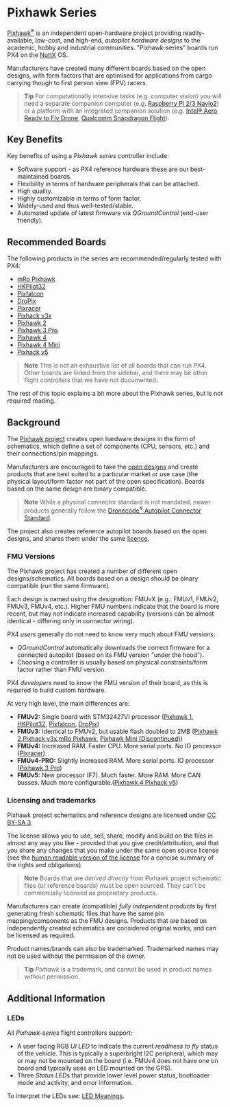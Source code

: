 # Pixhawk Series

[Pixhawk<sup>&reg;</sup>](https://pixhawk.org/) is an independent open-hardware project providing readily-available, low-cost, and high-end, *autopilot hardware designs* to the academic, hobby and industrial communities.
"Pixhawk-series" boards run PX4 on the [NuttX](http://nuttx.org) OS.

Manufacturers have created many different boards based on the open designs, with form factors that are optimised for applications from cargo carrying though to first person view (FPV) racers.

> **Tip** For computationally intensive tasks (e.g. computer vision) you will need a separate companion computer (e.g. [Raspberry Pi 2/3 Navio2](../flight_controller/raspberry_pi_navio2.md)) or a platform with an integrated companion solution (e.g. [Intel® Aero Ready to Fly Drone](../complete_vehicles/intel_aero.md), [Qualcomm Snapdragon Flight](../flight_controller/snapdragon_flight.md)).


## Key Benefits

Key benefits of using a *Pixhawk series* controller include:
* Software support - as PX4 reference hardware these are our best-maintained boards.
* Flexibility in terms of hardware peripherals that can be attached.
* High quality.
* Highly customizable in terms of form factor.
* Widely-used and thus well-tested/stable.
* Automated update of latest firmware via *QGroundControl* (end-user friendly).


## Recommended Boards

The following products in the series are recommended/regularly tested with PX4:

* [mRo Pixhawk](../flight_controller/mro_pixhawk.md)
* [HKPilot32](../flight_controller/HKPilot32.md)
* [Pixfalcon](../flight_controller/pixfalcon.md)
* [DroPix](../flight_controller/dropix.md)
* [Pixracer](../flight_controller/pixracer.md)
* [Pixhack v3x](../flight_controller/pixhack_v3x.md)
* [Pixhawk 2](../flight_controller/pixhawk-2.md)
* [Pixhawk 3 Pro](../flight_controller/pixhawk3_pro.md)
* [Pixhawk 4](../flight_controller/pixhawk4.md)
* [Pixhawk 4 Mini](../flight_controller/pixhawk4_mini.md)
* [Pixhack v5](../flight_controller/pixhack_v5.md)
> **Note** This is not an exhaustive list of all boards that can run PX4. Other boards are linked from the sidebar, and there may be other flight controllers that we have not documented.

The rest of this topic explains a bit more about the Pixhawk series, but is not required reading.

## Background

The [Pixhawk project](https://pixhawk.org/) creates open hardware designs in the form of schematics, which define a set of components (CPU, sensors, etc.) and their connections/pin mappings.

Manufacturers are encouraged to take the [open designs](https://github.com/PX4/Hardware#hardware) and create products that are best suited to a particular market or use case (the physical layout/form factor not part of the open specification). Boards based on the same design are binary compatible.

> **Note** While a physical connector standard is not mandated, newer products generally follow the [Dronecode<sup>&reg;</sup> Autopilot Connector Standard](https://wiki.dronecode.org/workgroup/connectors/start).

The project also creates reference autopilot boards based on the open designs, and shares them under the same [licence](#licensing-and-trademarks).

### FMU Versions

The Pixhawk project has created a number of different open designs/schematics.
All boards based on a design should be binary compatible (run the same firmware).

Each design is named using the designation: FMUvX (e.g.: FMUv1, FMUv2, FMUv3, FMUv4, etc.).
Higher FMU numbers indicate that the board is more recent,
but may not indicate increased capability (versions can be almost identical - differing only in connector wiring).

PX4 *users* generally do not need to know very much about FMU versions:
- *QGroundControl* automatically downloads the correct firmware for a connected autopilot (based on its FMU version "under the hood").
- Choosing a controller is usually based on physical constraints/form factor rather than FMU version.

PX4 *developers* need to know the FMU version of their board, as this is required to build custom hardware.

At very high level, the main differences are:

- **FMUv2:** Single board with STM32427VI processor ([Pixhawk 1](../flight_controller/pixhawk.md), [HKPilot32](../flight_controller/HKPilot32.md), [Pixfalcon](../flight_controller/pixfalcon.md), [DroPix](../flight_controller/dropix.md))
- **FMUv3:** Identical to FMUv2, but usable flash doubled to 2MB ([Pixhawk 2](../flight_controller/pixhawk-2.md),[Pixhack v3x](../flight_controller/pixhack_v3x.md),[mRo Pixhawk](../flight_controller/mro_pixhawk.md), [Pixhawk Mini (Discontinued)](../flight_controller/pixhawk_mini.md))
- **FMUv4:** Increased RAM. Faster CPU. More serial ports. No IO processor ([Pixracer](../flight_controller/pixracer.md))
- **FMUv4-PRO:** Slightly increased RAM. More serial ports. IO processor ([Pixhawk 3 Pro](../flight_controller/pixhawk3_pro.md))
- **FMUv5:** New processor (F7). Much faster. More RAM. More CAN busses. Much more configurable.([Pixhawk 4](../flight_controller/pixhawk4.md),[Pixhack v5](../flight_controller/pixhack_v5.md))

### Licensing and trademarks

Pixhawk project schematics and reference designs are licensed under [CC BY-SA 3](https://creativecommons.org/licenses/by-sa/3.0/legalcode).

The license allows you to use, sell, share, modify and build on the files in almost any way you like - provided that you give credit/attribution, and that you share any changes that you make under the same open source license (see the [human readable version of the license](https://creativecommons.org/licenses/by-sa/3.0/) for a concise summary of the rights and obligations).

> **Note** Boards that are *derived directly* from Pixhawk project schematic files (or reference boards) must be open sourced. They can't be commercially licensed as proprietary products.

Manufacturers can create (compatible) *fully independent products* by first generating fresh schematic files that have the same pin mapping/components as the FMU designs. Products that are based on independently created schematics are considered original works, and can be licensed as required.

Product names/brands can also be trademarked. Trademarked names may not be used without the permission of the owner.

> **Tip** *Pixhawk* is a trademark, and cannot be used in product names without permission.

## Additional Information

### LEDs

All *Pixhawk-series* flight controllers support:
* A user facing RGB *UI LED* to indicate the current *readiness to fly* status of the vehicle. This is typically a superbright I2C peripheral, which may or may not be mounted on the board (i.e. FMUv4 does not have one on board and typically uses an LED mounted on the GPS).
* Three *Status LED*s that provide lower level power status, bootloader mode and activity, and error information.

To interpret the LEDs see: [LED Meanings](../flying/led_meanings.md).
